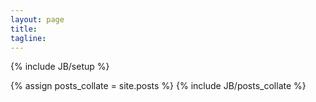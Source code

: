 ```yaml
---
layout: page
title: 
tagline: 
---
```

<body>
{% include JB/setup %}

{% assign posts_collate = site.posts %}
{% include JB/posts_collate %}
</body>